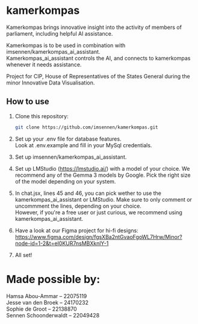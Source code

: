 # kamerkompas
Kamerkompas brings innovative insight into the activity of members of parliament, including helpful AI assistance. 

Kamerkompas is to be used in combination with imsennen/kamerkompas_ai_assistant. <br>
Kamerkompas_ai_assistant controls the AI, and connects to kamerkompas whenever it needs assistance.

Project for CIP, House of Representatives of the States General during the minor Innovative Data Visualisation. <br>

## How to use

1. Clone this repository:
   ```bash
   git clone https://github.com/imsennen/kamerkompas.git

2. Set up your .env file for database features. <br>
   Look at .env.example and fill in your MySql credentials.

3. Set up imsennen/kamerkompas_ai_assistant.

4. Set up LMStudio (https://lmstudio.ai/) with a model of your choice. We recommend any of the Gemma 3 models by Google. Pick the right size of the model depending on your system.
    
5. In chat.jsx, lines 45 and 46, you can pick wether to use the kamerkompas_ai_assistant or LMStudio. Make sure to only comment or uncommment the lines, depending on your choice. <br>
   However, if you're a free user or just curious, we recommend using kamerkompas_ai_assistant. 

6. Have a look at our Figma project for hi-fi designs: https://www.figma.com/design/fgsXBa2ntGvaoFgoWL7Hrw/Minor?node-id=1-2&t=eI0KUR7nsMBXknlY-1

7. All set!


# Made possible by: <br>
Hamsa Abou-Ammar – 22075119 <br>
Jesse van den Broek – 24170232 <br>
Sophie de Groot – 22138870 <br>
Sennen Schoonderwaldt – 22049428 <br>

 
